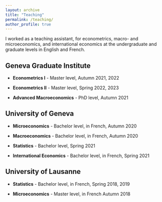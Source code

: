 ```yaml
---
layout: archive
title: "Teaching"
permalink: /teaching/
author_profile: true
---
```


I worked as a teaching assistant, for econometrics, macro- and microeconomics, and international economics at the undergraduate and graduate levels in English and French.

## **Geneva Graduate Institute**

-   **Econometrics I** - Master level, Autumn 2021, 2022

-   **Econometrics II** - Master level, Spring 2022, 2023

-   **Advanced Macroeconomics** - PhD level, Autumn 2021

## **University of Geneva**

-   **Microeconomics** - Bachelor level, in French, Autumn 2020

-   **Macroeconomics** - Bachelor level, in French, Autumn 2020

-   **Statistics** - Bachelor level, Spring 2021

-   **International Economics** - Bachelor level, in French, Spring 2021

## **University of Lausanne**

-   **Statistics** - Bachelor level, in French, Spring 2018, 2019

-   **Microeconomics** - Master level, in French Autumn 2018

